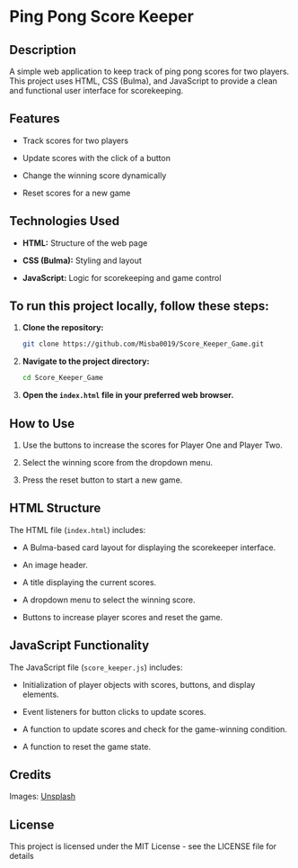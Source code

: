 # Ping Pong Score Keeper
## Description
A simple web application to keep track of ping pong scores for two players. This project uses HTML, CSS (Bulma), and JavaScript to provide a clean and functional user interface for scorekeeping.

## Features
- Track scores for two players

- Update scores with the click of a button

- Change the winning score dynamically

- Reset scores for a new game

## Technologies Used
- **HTML:** Structure of the web page

- **CSS (Bulma):** Styling and layout

- **JavaScript:** Logic for scorekeeping and game control

## To run this project locally, follow these steps:
1. **Clone the repository:**
    ```bash
    git clone https://github.com/Misba0019/Score_Keeper_Game.git
    ```

2. **Navigate to the project directory:**
    ```bash
    cd Score_Keeper_Game
    ```

3. **Open the `index.html` file in your preferred web browser.**

## How to Use
1. Use the buttons to increase the scores for Player One and Player Two.

2. Select the winning score from the dropdown menu.

3. Press the reset button to start a new game.

## HTML Structure
The HTML file (`index.html`) includes:

- A Bulma-based card layout for displaying the scorekeeper interface.

- An image header.

- A title displaying the current scores.

- A dropdown menu to select the winning score.

- Buttons to increase player scores and reset the game.

## JavaScript Functionality
The JavaScript file (`score_keeper.js`) includes:

- Initialization of player objects with scores, buttons, and display elements.

- Event listeners for button clicks to update scores.

- A function to update scores and check for the game-winning condition.

- A function to reset the game state.

## Credits
Images: [Unsplash](https://unsplash.com)

## License
This project is licensed under the MIT License - see the LICENSE file for details